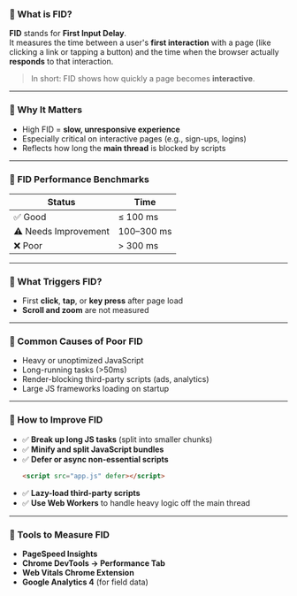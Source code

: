### 🔹 What is FID?

**FID** stands for **First Input Delay**.  
It measures the time between a user's **first interaction** with a page (like clicking a link or tapping a button) and the time when the browser actually **responds** to that interaction.

> In short: FID shows how quickly a page becomes **interactive**.

---

### 🔹 Why It Matters

- High FID = **slow, unresponsive experience**
- Especially critical on interactive pages (e.g., sign-ups, logins)
- Reflects how long the **main thread** is blocked by scripts

---

### 🔹 FID Performance Benchmarks

| Status   | Time          |
|----------|---------------|
| ✅ Good     | ≤ 100 ms      |
| ⚠️ Needs Improvement   | 100–300 ms    |
| ❌ Poor     | > 300 ms      |

---

### 🔹 What Triggers FID?

- First **click**, **tap**, or **key press** after page load
- **Scroll and zoom** are not measured

---

### 🔹 Common Causes of Poor FID

- Heavy or unoptimized JavaScript
- Long-running tasks (>50ms)
- Render-blocking third-party scripts (ads, analytics)
- Large JS frameworks loading on startup

---

### 🔹 How to Improve FID

- ✅ **Break up long JS tasks** (split into smaller chunks)
- ✅ **Minify and split JavaScript bundles**
- ✅ **Defer or async non-essential scripts**
  ```html
  <script src="app.js" defer></script>
  ```
- ✅ **Lazy-load third-party scripts**
- ✅ **Use Web Workers** to handle heavy logic off the main thread

---

### 🔹 Tools to Measure FID

- **PageSpeed Insights**
- **Chrome DevTools → Performance Tab**
- **Web Vitals Chrome Extension**
- **Google Analytics 4** (for field data)
